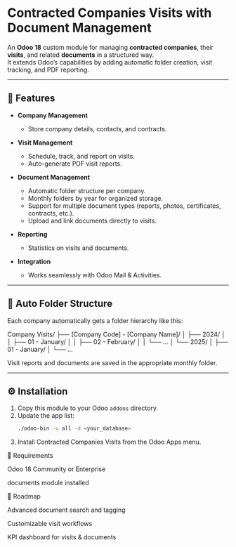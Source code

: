 # Contracted Companies Visits with Document Management

An **Odoo 18** custom module for managing **contracted companies**, their **visits**, and related **documents** in a structured way.  
It extends Odoo’s capabilities by adding automatic folder creation, visit tracking, and PDF reporting.

---

## 🔑 Features

- **Company Management**
  - Store company details, contacts, and contracts.

- **Visit Management**
  - Schedule, track, and report on visits.
  - Auto-generate PDF visit reports.

- **Document Management**
  - Automatic folder structure per company.
  - Monthly folders by year for organized storage.
  - Support for multiple document types (reports, photos, certificates, contracts, etc.).
  - Upload and link documents directly to visits.

- **Reporting**
  - Statistics on visits and documents.

- **Integration**
  - Works seamlessly with Odoo Mail & Activities.

---

## 📂 Auto Folder Structure

Each company automatically gets a folder hierarchy like this:

Company Visits/
├── [Company Code] - [Company Name]/
│ ├── 2024/
│ │ ├── 01 - January/
│ │ ├── 02 - February/
│ │ └── ...
│ └── 2025/
│ ├── 01 - January/
│ └── ...


Visit reports and documents are saved in the appropriate monthly folder.

---

## ⚙️ Installation

1. Copy this module to your Odoo `addons` directory.
2. Update the app list:
   ```bash
   ./odoo-bin -u all -d <your_database>
3. Install Contracted Companies Visits from the Odoo Apps menu.


📝 Requirements

Odoo 18 Community or Enterprise

documents module installed

🚧 Roadmap

Advanced document search and tagging

Customizable visit workflows

KPI dashboard for visits & documents

